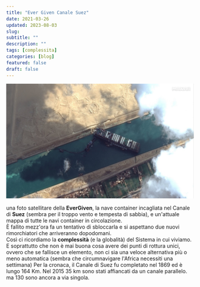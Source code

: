 ```yaml
---
title: "Ever Given Canale Suez"
date: 2021-03-26
updated: 2023-08-03
slug:
subtitle: ""
description: ""
tags: [complessita]
categories: [blog]
featured: false
draft: false
---
```

![](../../../assets/img/post/2021/ever-given-featured.jpg)

una foto satellitare della **EverGiven**, la nave container incagliata nel Canale di **Suez** (sembra per il troppo vento e tempesta di sabbia), e un'attuale mappa di tutte le navi container in circolazione.  
È fallito mezz'ora fa un tentativo di sbloccarla e si aspettano due nuovi rimorchiatori che arriveranno dopodomani.  
Così ci ricordiamo la **complessità** (e la globalità) del Sistema in cui viviamo. E soprattutto che non è mai buona cosa avere dei punti di rottura unici, ovvero che se fallisce un elemento, non ci sia una veloce alternativa più o meno automatica (sembra che circumnavigare l'Africa necessiti una settimana)
Per la cronaca, il Canale di Suez fu completato nel 1869 ed è lungo 164 Km. Nel 2015 35 km sono stati affiancati da un canale parallelo. ma 130 sono ancora a via singola.